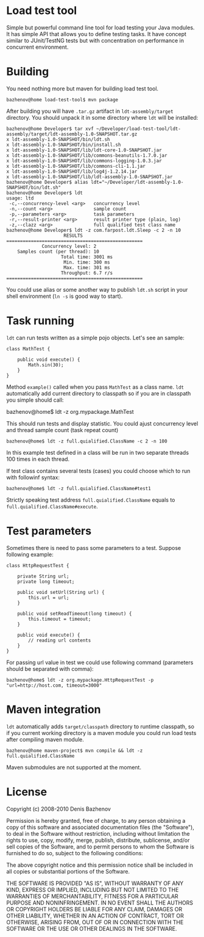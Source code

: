 Load test tool
==============

Simple but powerful command line tool for load testing your Java modules. It has simple API that allows you to define
testing tasks. It have concept similar to JUnit/TestNG tests but with concentration on performance in concurrent
environment.

Building
========
You need nothing more but maven for building load test tool.
	
	bazhenov@home load-test-tool$ mvn package

After building you will have `.tar.gz` artifact in `ldt-assembly/target` directory. You should unpack it in some
directory where `ldt` will be installed:

	bazhenov@home Developer$ tar xvf ~/Developer/load-test-tool/ldt-assembly/target/ldt-assembly-1.0-SNAPSHOT.tar.gz
	x ldt-assembly-1.0-SNAPSHOT/bin/ldt.sh
	x ldt-assembly-1.0-SNAPSHOT/bin/install.sh
	x ldt-assembly-1.0-SNAPSHOT/lib/ldt-core-1.0-SNAPSHOT.jar
	x ldt-assembly-1.0-SNAPSHOT/lib/commons-beanutils-1.7.0.jar
	x ldt-assembly-1.0-SNAPSHOT/lib/commons-logging-1.0.3.jar
	x ldt-assembly-1.0-SNAPSHOT/lib/commons-cli-1.1.jar
	x ldt-assembly-1.0-SNAPSHOT/lib/log4j-1.2.14.jar
	x ldt-assembly-1.0-SNAPSHOT/lib/ldt-assembly-1.0-SNAPSHOT.jar
	bazhenov@home Developer$ alias ldt="~/Developer/ldt-assembly-1.0-SNAPSHOT/bin/ldt.sh"
	bazhenov@home Developer$ ldt
	usage: ltd
	 -c,--concurrency-level <arg>   concurrency level
	 -n,--count <arg>               sample count
	 -p,--parameters <arg>          task parameters
	 -r,--result-printer <arg>      result printer type (plain, log)
	 -z,--clazz <arg>               full qualified test class name
	bazhenov@home Developer$ ldt -z com.farpost.ldt.Sleep -c 2 -n 10
	  	                 RESULTS
	==================================================
	             Concurrency level: 2
	  	Samples count (per thread): 10
	                    Total time: 3001 ms
	  	                 Min. time: 300 ms
	      	             Max. time: 301 ms
	          	        Throughput: 6.7 r/s
	==================================================

You could use alias or some another way to publish `ldt.sh` script in your shell environment
(`ln -s` is good way to start).

Task running
============

`ldt` can run tests written as a simple pojo objects. Let's see an sample:

	class MathTest {

		public void execute() {
			Math.sin(30);
		}
	}

Method `example()` called when you pass `MathTest` as a class name. `ldt` automatically add current directory to
classpath so if you are in classpath you simple should call:

  bazhenov@home$ ldt -z org.mypackage.MathTest

This should run tests and display statistic. You could ajust concurrency level and thread sample count (task repeat
count)


	bazhenov@home$ ldt -z full.quialified.ClassName -c 2 -n 100
In this example test defined in a class will be run in two separate threads 100 times in each thread.

If test class contains several tests (cases) you could choose which to run with followinf syntax:

	bazhenov@home$ ldt -z full.quialified.ClassName#test1

Strictly speaking test address `full.quialified.ClassName` equals to `full.quialified.ClassName#execute`.

Test parameters
===============

Sometimes there is need to pass some parameters to a test. Suppose following example:

	class HttpRequestTest {

		private String url;
		private long timeout;

		public void setUrl(String url) {
			this.url = url;
		}

		public void setReadTimeout(long timeout) {
			this.timeout = timeout;
		}

		public void execute() {
			// reading url contents
		}
	}

For passing url value in test we could use following command (parameters should be separated with comma):

	bazhenov@home$ ldt -z org.mypackage.HttpRequestTest -p "url=http://host.com, timeout=3000"

Maven integration
=================

`ldt` automatically adds `target/classpath` directory to runtime classpath, so if you current working directory
is a maven module you could run load tests after compiling maven module.

	bazhenov@home maven-project$ mvn compile && ldt -z full.quialified.ClassName

Maven submodules are not supported at the moment.

License
===========

Copyright (c) 2008-2010 Denis Bazhenov

Permission is hereby granted, free of charge, to any person obtaining
a copy of this software and associated documentation files (the
"Software"), to deal in the Software without restriction, including
without limitation the rights to use, copy, modify, merge, publish,
distribute, sublicense, and/or sell copies of the Software, and to
permit persons to whom the Software is furnished to do so, subject to
the following conditions:

The above copyright notice and this permission notice shall be
included in all copies or substantial portions of the Software.

THE SOFTWARE IS PROVIDED "AS IS", WITHOUT WARRANTY OF ANY KIND,
EXPRESS OR IMPLIED, INCLUDING BUT NOT LIMITED TO THE WARRANTIES OF
MERCHANTABILITY, FITNESS FOR A PARTICULAR PURPOSE AND
NONINFRINGEMENT. IN NO EVENT SHALL THE AUTHORS OR COPYRIGHT HOLDERS BE
LIABLE FOR ANY CLAIM, DAMAGES OR OTHER LIABILITY, WHETHER IN AN ACTION
OF CONTRACT, TORT OR OTHERWISE, ARISING FROM, OUT OF OR IN CONNECTION
WITH THE SOFTWARE OR THE USE OR OTHER DEALINGS IN THE SOFTWARE.
